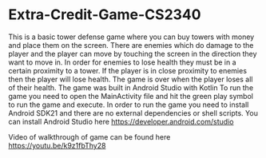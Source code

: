 # Extra-Credit-Game-CS2340
This is a basic tower defense game where you can buy towers with money and place them on the screen. There are enemies which do damage to the player and the player can move by touching the screen in the direction they want to move in. In order for enemies to lose health they must be in a certain proximity to a tower. If the player is in close proximity to enemies then the player will lose health. The game is over when the player loses all of their health.
The game was built in Android Studio with Kotlin
To run the game you need to open the MainActivity file and hit the green play symbol to run the game and execute.
In order to run the game you need to install Android SDK21 and there are no external dependencies or shell scripts.
You can install Android Studio here https://developer.android.com/studio


Video of walkthrough of game can be found here https://youtu.be/k9z1fbThy28
